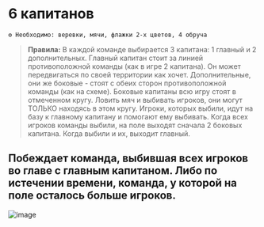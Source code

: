 # 6 капитанов
```
⚙ Необходимо: веревки, мячи, флажки 2-х цветов, 4 обруча
```

> **Правила:** В каждой команде выбирается 3 капитана: 1 главный и 2 дополнительных. Главный капитан стоит за линией противоположной команды (как в игре 2 капитана). Он может передвигаться по своей территории как хочет. Дополнительные, они же боковые - стоят с обеих сторон противоположной команды (как на схеме). Боковые капитаны всю игру стоят в отмеченном кругу. Ловить мяч и выбивать игроков, они могут ТОЛЬКО находясь в этом кругу. Игроки, которых выбили, идут на базу к главному капитану и помогают ему выбивать. Когда всех игроков команды выбили, на поле выходят сначала 2 боковых капитана. Когда выбили и их, выходит главный. 

## Побеждает команда, выбившая всех игроков во главе с главным капитаном. Либо по истечении времени, команда, у которой на поле осталось больше игроков.

![image](https://github.com/user-attachments/assets/9e1e37e4-73e1-4e22-8bd6-b3b5f9a744ab)
